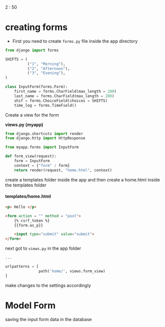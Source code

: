 2 : 50

# creating forms

- First you need to create `forms.py`  file inside the app directory

```python
from django import forms

SHIFTS = (
		  ("1", "Morning"),
		  ("2", "Afternoon"),
		  ("3", "Evening"),
)

class InputForm(forms.Form):
	first_name = forms.CharField(max_length = 200)
	last_name = forms.CharField(max_length = 200)
	shif = forms.ChoiceField(choices = SHIFTS)
	time_log = forms.TimeField()
```

Create a view for the form

**views.py (myapp)**

```python
from django.shortcuts import render
from django.http import HttpResponse

from myapp.forms import InputForm

def form_view(request):
	form = InputForm
	context = {"form" : form}
	return render(request, "home.html", context)
```


create a templates folder inside the app and then create a home.html inside the templates folder

#### templates/home.html

```html
<p> Hello </p>

<form action = "" method = "post">
	{% csrf_token %}
	{{form.as_p}}

	<input type="submit" value="submit">
</form>
```

next got to `views.py`  in the app folder

```python
...

urlpatterns = [
			   path('home/', views.form_view)
]
```


make changes to the settings accordingly


# Model Form

saving the input form data in the database

